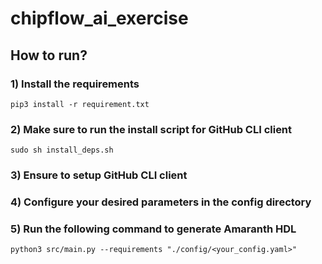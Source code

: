 # chipflow_ai_exercise

## How to run?

### 1) Install the requirements
```
pip3 install -r requirement.txt
```

### 2) Make sure to run the install script for GitHub CLI client
```
sudo sh install_deps.sh
```

### 3) Ensure to setup GitHub CLI client

### 4) Configure your desired parameters in the config directory

### 5) Run the following command to generate Amaranth HDL

```
python3 src/main.py --requirements "./config/<your_config.yaml>"
```